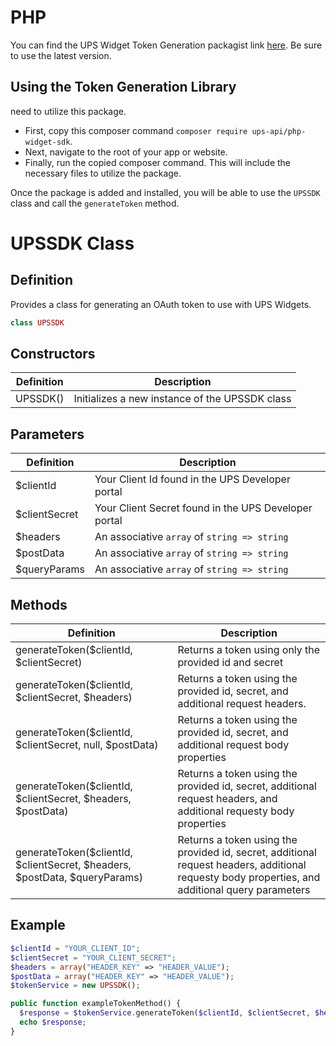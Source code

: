 # PHP

You can find the UPS Widget Token Generation packagist link [here](https://packagist.org/packages/ups-api/php-widget-sdk). Be sure to use the latest version.

## Using the Token Generation Library

need to utilize this package.
- First, copy this composer command `composer require ups-api/php-widget-sdk`.
- Next, navigate to the root of your app or website.
- Finally, run the copied composer command. This will include the necessary files to utilize the package.

Once the package is added and installed, you will be able to use the `UPSSDK` class and call the `generateToken` method.

# UPSSDK Class
## Definition

Provides a class for generating an OAuth token to use with UPS Widgets.
```PHP
class UPSSDK
```

## Constructors

| Definition | Description |
|------------|-------------|
| UPSSDK() | Initializes a new instance of the UPSSDK class |

## Parameters

| Definition | Description |
|------------|-------------|
| $clientId | Your Client Id found in the UPS Developer portal |
| $clientSecret | Your Client Secret found in the UPS Developer portal |
| $headers | An associative `array` of `string => string` |
| $postData | An associative `array` of `string => string` |
| $queryParams | An associative `array` of `string => string` |

## Methods

| Definition | Description |
|------------|-------------|
| generateToken($clientId, $clientSecret) | Returns a token using only the provided id and secret |
| generateToken($clientId, $clientSecret, $headers) | Returns a token using the provided id, secret, and additional request headers. |
| generateToken($clientId, $clientSecret, null, $postData) | Returns a token using the provided id, secret, and additional request body properties|
| generateToken($clientId, $clientSecret, $headers, $postData) | Returns a token using the provided id, secret, additional request headers, and additional requesty body properties |
| generateToken($clientId, $clientSecret, $headers, $postData, $queryParams) | Returns a token using the provided id, secret, additional request headers, additional requesty body properties, and additional query parameters |

## Example

```PHP
$clientId = "YOUR_CLIENT_ID";
$clientSecret = "YOUR_CLIENT_SECRET";
$headers = array("HEADER_KEY" => "HEADER_VALUE");
$postData = array("HEADER_KEY" => "HEADER_VALUE");
$tokenService = new UPSSDK();

public function exampleTokenMethod() {
  $response = $tokenService.generateToken($clientId, $clientSecret, $headers, $postData);
  echo $response;
}
```

